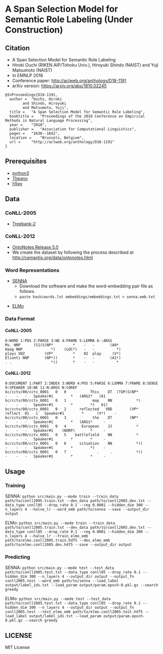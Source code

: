 # A Span Selection Model for Semantic Role Labeling (Under Construction)

## Citation
* A Span Selection Model for Semantic Role Labeling
* Hiroki Ouchi (RIKEN AIP/Tohoku Univ.), Hiroyuki Shindo (NAIST) and Yuji Matsumoto (NAIST)
* In EMNLP 2018
* Conference paper: http://aclweb.org/anthology/D18-1191
* arXiv version: https://arxiv.org/abs/1810.02245
```
@InProceedings{D18-1191,
  author = 	"Ouchi, Hiroki
		and Shindo, Hiroyuki
		and Matsumoto, Yuji",
  title = 	"A Span Selection Model for Semantic Role Labeling",
  booktitle = 	"Proceedings of the 2018 Conference on Empirical Methods in Natural Language Processing",
  year = 	"2018",
  publisher = 	"Association for Computational Linguistics",
  pages = 	"1630--1642",
  location = 	"Brussels, Belgium",
  url = 	"http://aclweb.org/anthology/D18-1191"
}
```


## Prerequisites
* [python3](https://www.python.org/downloads/)
* [Theano](http://deeplearning.net/software/theano/)
* [h5py](https://www.h5py.org/)


## Data
### CoNLL-2005
* [Treebank-2](https://catalog.ldc.upenn.edu/LDC95T7)
### CoNLL-2012
* [OntoNotes Release 5.0](https://catalog.ldc.upenn.edu/LDC2013T19)
* We create the dataset by following the process described at http://cemantix.org/data/ontonotes.html
### Word Representations
- [SENNA](https://ronan.collobert.com/senna/download.html)
    - Download the software and make the word-embedding pair file as follows.
    - `paste hash/words.lst embeddings/embeddings.txt > senna.emb.txt`

* [ELMo](https://github.com/allenai/allennlp/tree/v0.6.1)

### Data Format
#### CoNLL-2005
```
0:WORD 1:POS 2:PARSE 3:NE 4:FRAME 5:LEMMA 6-:ARGS
Ms. NNP      (S1(S(NP*         *    -   -       (A0*
Haag NNP             *)    (LOC*)   -   -          *)
plays VBZ         (VP*         *    02  play     (V*)
Elianti NNP       (NP*))       *    -   -       (A1*)
. .                  *))       *    -   -          *
```

#### CoNLL-2012
```
0:DOCUMENT 1:PART 2:INDEX 3:WORD 4:POS 5:PARSE 6:LEMMA 7:FRAME 8:SENSE 9:SPEAKER 10:NE 11-N:ARGS N:COREF
bc/cctv/00/cctv_0001   0   0           This    DT  (TOP(S(NP*         -    -   -   Speaker#1        *   (ARG2*   (61
bc/cctv/00/cctv_0001   0   1            map    NN           *)        -    -   -   Speaker#1        *        *)   61)
bc/cctv/00/cctv_0001   0   2      reflected   VBD        (VP*    reflect  01   1   Speaker#1        *      (V*)    -
bc/cctv/00/cctv_0001   0   3            the    DT        (NP*         -    -   -   Speaker#1        *   (ARG1*     -
bc/cctv/00/cctv_0001   0   4       European    JJ           *         -    -   -   Speaker#1    (NORP)       *     -
bc/cctv/00/cctv_0001   0   5    battlefield    NN           *         -    -   -   Speaker#1        *        *     -
bc/cctv/00/cctv_0001   0   6      situation    NN           *))       -    -   -   Speaker#1        *        *)    -
bc/cctv/00/cctv_0001   0   7              .     .           *))       -    -   -   Speaker#1        *        *     -
```


## Usage
### Training
SENNA: `python src/main.py --mode train --train_data path/to/conll2005.train.txt --dev_data path/to/conll2005.dev.txt --data_type conll05 --drop_rate 0.1 --reg 0.0001 --hidden_dim 300 --n_layers 4 --halve_lr --word_emb path/to/senna --save --output_dir output`

ELMo: `python src/main.py --mode train --train_data path/to/conll2005.train.txt --dev_data path/to/conll2005.dev.txt --data_type conll05 --drop_rate 0.1 --reg 0.0001 --hidden_dim 300 --n_layers 4 --halve_lr --train_elmo_emb path/to/elmo.conll2005.train.hdf5 --dev_elmo_emb path/to/elmo.conll2005.dev.hdf5 --save --output_dir output`

### Predicting
SENNA: `python src/main.py --mode test --test_data path/to/conll2005.test.txt --data_type conll05 --drop_rate 0.1 --hidden_dim 300 --n_layers 4 --output_dir output --output_fn conll2005.test --word_emb path/to/senna --load_label output/label_ids.txt --load_param output/param.epoch-0.pkl.gz --search greedy`

ELMo: `python src/main.py --mode test --test_data path/to/conll2005.test.txt --data_type conll05 --drop_rate 0.1 --hidden_dim 300 --n_layers 4 --output_dir output --output_fn conll2005.test --test_elmo_emb path/to/elmo.conll2005.test.hdf5 --load_label output/label_ids.txt --load_param output/param.epoch-0.pkl.gz --search greedy`


## LICENSE
MIT License
